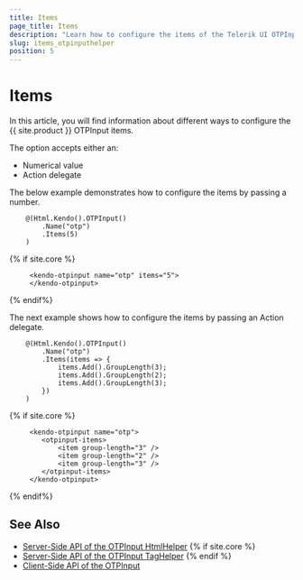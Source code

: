 ```yaml
---
title: Items
page_title: Items
description: "Learn how to configure the items of the Telerik UI OTPInput for {{ site.framework }}."
slug: items_otpinputhelper
position: 5
---
```


# Items

In this article, you will find information about different ways to configure the {{ site.product }} OTPInput items. 

The option accepts either an:

* Numerical value
* Action delegate

The below example demonstrates how to configure the items by passing a number. 

```HtmlHelper
    @(Html.Kendo().OTPInput()
        .Name("otp")
        .Items(5)
    )
```
{% if site.core %}
```TagHelper
     <kendo-otpinput name="otp" items="5">
     </kendo-otpinput>
```
{% endif%}

The next example shows how to configure the items by passing an Action delegate.

```HtmlHelper
    @(Html.Kendo().OTPInput()
        .Name("otp")
        .Items(items => {
            items.Add().GroupLength(3);
            items.Add().GroupLength(2);
            items.Add().GroupLength(3);
        })
    )
```
{% if site.core %}
```TagHelper
     <kendo-otpinput name="otp">
        <otpinput-items>
            <item group-length="3" />
            <item group-length="2" />
            <item group-length="3" />
        </otpinput-items>
     </kendo-otpinput>
```
{% endif%}

## See Also

* [Server-Side API of the OTPInput HtmlHelper](/api/otpinput)
{% if site.core %}
* [Server-Side API of the OTPInput TagHelper](/api/taghelpers/otpinput)
{% endif %}
* [Client-Side API of the OTPInput](https://docs.telerik.com/kendo-ui/api/javascript/ui/otpinput)
